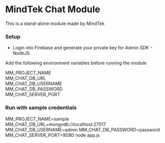 # MindTek Chat Module

This is a stand-alone module made by MindTek

### Setup
- Login into Firebase and generate your private key for Admin SDK - NodeJS

Add the following environment variables before running the module <br />

MM_PROJECT_NAME <br />
MM_CHAT_DB_URL <br />
MM_CHAT_DB_USERNAME <br />
MM_CHAT_DB_PASSWORD <br />
MM_CHAT_SERVER_PORT <br />

### Run with sample credentials
MM_PROJECT_NAME=sample MM_CHAT_DB_URL=mongodb://localhost:27017 MM_CHAT_DB_USERNAME=admin MM_CHAT_DB_PASSWORD=password MM_CHAT_SERVER_PORT=8080 node app.js
